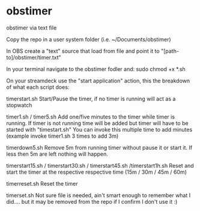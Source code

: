 # obstimer
obstimer via text file

Copy the repo in a user system folder (i.e. ~/Documents/obstimer)

In OBS create a "text" source that load from file and point it to "[path-to]/obstimer/timer.txt"

In your terminal navigate to the obstimer fodler and:
sudo chmod +x *.sh

On your streamdeck use the "start application" action, this the breakdown of what each script does:

timerstart.sh
Start/Pause the timer, if no timer is running will act as a stopwatch

timer1.sh / timer5.sh
Add one/five minutes to the timer while timer is running.
If timer is not running time will be added but timer will have to be started with "timestart.sh"
You can invoke this multiple time to add minutes (example invoke timer1.sh 3 times to add 3m)

timerdown5.sh
Remove 5m from running timer without pause it or start it.
If less then 5m are left nothing will happen.

timerstart15.sh / timerstart30.sh / timerstart45.sh /timerstart1h.sh 
Reset and start the timer at the respective respective time (15m / 30m / 45m / 60m)

timerreset.sh
Reset the timer

timerset.sh
Not sure file is needed, ain't smart enough to remember what I did.... but it may be removed from the repo if I confirm I don't use it :)
